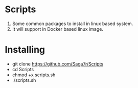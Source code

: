 # Scripts
1. Some common packages to install in linux based system.
2. It will support in Docker based linux image. 

# Installing 
* git clone https://github.com/Saga7r/Scripts
* cd Scripts
* chmod +x scripts.sh
* ./scripts.sh
